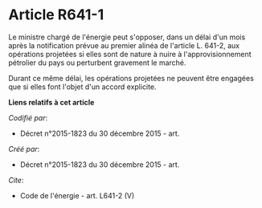 # Article R641-1

Le ministre chargé de l'énergie peut s'opposer, dans un délai d'un mois après la notification prévue au premier alinéa de
l'article L. 641-2, aux opérations projetées si elles sont de nature à nuire à l'approvisionnement pétrolier du pays ou
perturbent gravement le marché. 

Durant ce même délai, les opérations projetées ne peuvent être engagées que si elles font l'objet d'un accord explicite.

**Liens relatifs à cet article**

_Codifié par_:

  - Décret n°2015-1823 du 30 décembre 2015 - art.

_Créé par_:

  - Décret n°2015-1823 du 30 décembre 2015 - art.

_Cite_:

  - Code de l'énergie - art. L641-2 (V)
